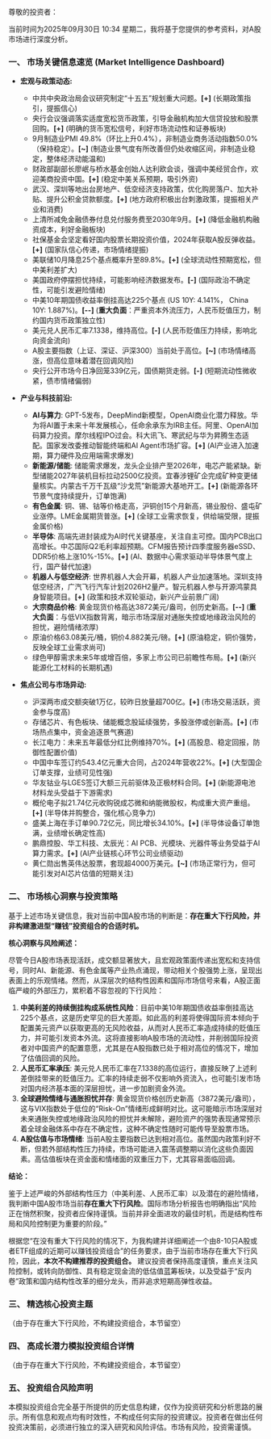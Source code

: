 尊敬的投资者：

当前时间为2025年09月30日 10:34 星期二，我将基于您提供的参考资料，对A股市场进行深度分析。

### 一、 市场关键信息速览 (Market Intelligence Dashboard)

*   **宏观与政策动态:**
    *   中共中央政治局会议研究制定“十五五”规划重大问题。**[+]** (长期政策指引，提振信心)
    *   央行会议强调落实适度宽松货币政策，引导金融机构加大信贷投放和股票回购。**[+]** (明确的货币宽松信号，利好市场流动性和证券板块)
    *   9月制造业PMI 49.8%（环比上升0.4%），非制造业商务活动指数50.0%（保持稳定）。**[~]** (制造业景气度有所改善但仍处收缩区间，非制造业稳定，整体经济动能温和)
    *   财政部副部长廖岷与桥水基金创始人达利欧会谈，强调中美经贸合作，欢迎美商投资中国。**[+]** (稳定中美关系预期，吸引外资)
    *   武汉、深圳等地出台房地产、低空经济支持政策，优化购房落户、加大补贴、提升公积金贷款额度。**[+]** (地方政府积极出台刺激政策，提振相关产业和消费)
    *   上清所减免金融债券付息兑付服务费至2030年9月。**[+]** (降低金融机构融资成本，利好金融板块)
    *   社保基金会坚定看好国内股票长期投资价值，2024年获取A股反弹收益。**[+]** (国家队信心传递，市场情绪提振)
    *   美联储10月降息25个基点概率升至89.8%。**[+]** (全球流动性预期宽松，但中美利差扩大)
    *   美国政府停摆担忧持续，可能影响经济数据发布。**[-]** (国际政治不确定性，可能引发避险情绪)
    *   中美10年期国债收益率倒挂高达225个基点 (US 10Y: 4.141%， China 10Y: 1.887%)。**[--]** (**重大负面**：严重资本外流压力，人民币贬值压力，制约国内货币政策独立性)
    *   美元兑人民币汇率7.1338，维持高位。**[-]** (人民币贬值压力持续，影响北向资金流向)
    *   A股主要指数（上证、深证、沪深300）当前处于高位。**[~]** (市场情绪高涨，但高位意味着潜在回调风险)
    *   央行公开市场今日净回笼339亿元，国债期货走弱。**[-]** (短期流动性微收紧，债市情绪偏弱)

*   **产业与科技前沿:**
    *   **AI与算力**: GPT-5发布，DeepMind新模型，OpenAI商业化潜力释放。华为将AI置于未来十年发展核心，任命余承东为IRB主任。阿里、OpenAI加码算力投资。摩尔线程IPO过会。科大讯飞、寒武纪与华为昇腾生态适配。国家发改委推动智能终端和AI Agent市场扩容。**[+]** (AI产业进入加速期，算力硬件及应用端需求爆发)
    *   **新能源/储能**: 储能需求爆发，龙头企业排产至2026年，电芯产能紧缺。新型储能2027年装机目标拉动2500亿投资。宜春涉锂矿企完成矿种变更储量核实。内蒙古千万千瓦级“沙戈荒”新能源大基地开工。**[+]** (新能源各环节景气度持续提升，订单饱满)
    *   **有色金属**: 铜、锡、钴等价格走高，沪铜创15个月新高，锡业股份、盛屯矿业涨停。LME金属期货普涨。**[+]** (全球工业需求恢复，供给端受限，提振金属价格)
    *   **半导体**: 高端先进封装成为AI时代关键基座，关注自主可控。国内PCB出口高增长。中芯国际Q2毛利率超预期。CFM报告预计四季度服务器eSSD、DDR5价格上涨10%-15%。**[+]** (AI、数据中心需求驱动半导体景气度上行，国产替代加速)
    *   **机器人与低空经济**: 世界机器人大会开幕，机器人产业加速落地。深圳支持低空经济，广汽飞行汽车计划2026H2量产。智元机器人参与开源鸿蒙具身智能项目。**[+]** (政策和技术双轮驱动，新兴产业前景广阔)
    *   **大宗商品价格**: 黄金现货价格高达3872美元/盎司，创历史新高。**[--]** (**重大负面**：与低VIX指数背离，暗示市场深层对通胀失控或地缘政治风险的担忧，避险情绪浓厚)
    *   原油价格63.08美元/桶，铜价4.882美元/磅。**[+]** (原油稳定，铜价强势，反映全球工业需求尚可)
    *   绿色甲醇需求未来5年或增百倍，多家上市公司已前瞻性布局。**[+]** (新兴能源化工材料的长期机遇)

*   **焦点公司与市场异动:**
    *   沪深两市成交额突破1万亿，较昨日放量超700亿。**[+]** (市场交易活跃，资金参与度高)
    *   存储芯片、有色板块、储能概念股延续强势，多股涨停或创新高。**[+]** (市场热点集中，资金追逐景气赛道)
    *   长江电力：未来五年最低分红比例维持70%。**[+]** (高股息、稳定回报，防御性配置价值)
    *   中国中车签订约543.4亿元重大合同，占2024年营收22%。**[+]** (大型国企订单支撑，业绩可见性强)
    *   华友钴业与LGES签订大额三元前驱体及正极材料合同。**[+]** (新能源电池材料龙头受益于下游需求)
    *   概伦电子拟21.74亿元收购锐成芯微和纳能微股权，构成重大资产重组。**[+]** (半导体并购整合，强化核心竞争力)
    *   盛美上海在手订单90.72亿元，同比增长34.10%。**[+]** (半导体设备订单饱满，业绩增长确定性高)
    *   鹏鼎控股、华工科技、太辰光：AI PCB、光模块、光器件等业务受益于AI算力需求。**[+]** (AI产业链核心环节公司业绩驱动)
    *   黄仁勋出售英伟达股票，套现超4000万美元。**[~]** (市场正常行为，但可能引发对AI芯片估值的短期关注)

### 二、 市场核心洞察与投资策略

基于上述市场关键信息，我对当前中国A股市场的判断是：**存在重大下行风险，并非构建激进型“赚钱”投资组合的合适时机。**

**核心洞察与风险阐述：**

尽管今日A股市场表现活跃，成交额显著放大，且宏观政策面传递出宽松和支持信号，同时AI、新能源、有色金属等产业热点涌现，带动相关个股强势上涨，呈现出表面上的乐观情绪。然而，从深层次的结构性因素和国际市场信号来看，A股正面临严峻的外部压力，累积着不容忽视的下行风险：

1.  **中美利差的持续倒挂构成系统性风险**：目前中美10年期国债收益率倒挂高达225个基点，这是历史罕见的巨大差距。如此高的利差将使得国际资本倾向于配置美元资产以获取更高的无风险收益，从而对人民币汇率造成持续的贬值压力，并可能引发资本外流。这将直接影响A股市场的流动性，并削弱国际投资者对中国资产的配置意愿，尤其是在A股指数已处于相对高位的情况下，增加了估值回调的风险。
2.  **人民币汇率承压**: 美元兑人民币汇率在7.1338的高位运行，直接反映了上述利差倒挂带来的贬值压力。汇率的持续走弱不仅影响外资流入，也可能引发市场对国内经济基本面的深层担忧，进一步加剧资金外流。
3.  **全球避险情绪与通胀担忧并存**: 黄金现货价格创历史新高（3872美元/盎司），这与VIX指数处于低位的“Risk-On”情绪形成鲜明对比。这可能暗示市场深层对未来通胀失控或地缘政治风险的担忧并未解除，避险资产的强势表现通常预示着全球金融体系中存在不确定性，这种不确定性随时可能传导至股票市场。
4.  **A股估值与市场情绪**: 当前A股主要指数已达到相对高位。虽然国内政策利好不断，但若外部结构性压力持续，市场可能进入震荡调整期以消化这些负面因素。高估值板块在资金面和情绪面的双重压力下，尤其容易面临回调。

**结论：**

鉴于上述严峻的外部结构性压力（中美利差、人民币汇率）以及潜在的避险情绪，我判断中国A股市场当前**存在重大下行风险**。国际市场分析报告也明确指出“风险正在悄然积聚，投资者应保持谨慎。当前并非全面进攻的最佳时机，而是结构性布局和风险控制更为重要的阶段。”

根据您“在没有重大下行风险的情况下，为我构建并详细阐述一个由8-10只A股或者ETF组成的近期可以赚钱投资组合”的任务要求，由于当前市场存在重大下行风险，因此，**本次不构建推荐的投资组合。** 建议投资者保持高度谨慎，重点关注风险控制，或转向防御性、具有稳定现金流的低估值蓝筹板块，以及受益于“反内卷”政策和国内结构性改革的细分龙头，而非追求短期高弹性收益。

### 三、 精选核心投资主题

（由于存在重大下行风险，不构建投资组合，本节留空）

### 四、 高成长潜力模拟投资组合详情

（由于存在重大下行风险，不构建投资组合，本节留空）

### 五、 投资组合风险声明

本模拟投资组合完全基于所提供的历史信息构建，仅作为投资研究和分析思路的展示。所有信息和观点均有时效性，不构成任何实际的投资建议。投资者在做出任何投资决策前，必须进行独立的深入研究和风险评估。市场有风险，投资需谨慎。